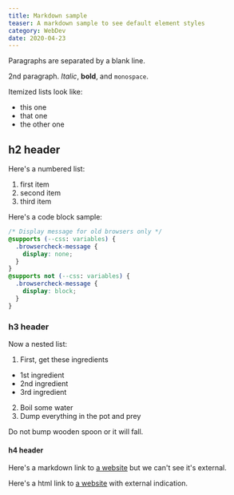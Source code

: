 ```yaml
---
title: Markdown sample
teaser: A markdown sample to see default element styles
category: WebDev
date: 2020-04-23
---
```


Paragraphs are separated by a blank line.

2nd paragraph. _Italic_, **bold**, and `monospace`.

Itemized lists look like:

- this one
- that one
- the other one

## h2 header

Here's a numbered list:

1.  first item
2.  second item
3.  third item

Here's a code block sample:

```css
/* Display message for old browsers only */
@supports (--css: variables) {
  .browsercheck-message {
    display: none;
  }
}
@supports not (--css: variables) {
  .browsercheck-message {
    display: block;
  }
}
```

### h3 header

Now a nested list:

1.  First, get these ingredients

- 1st ingredient
- 2nd ingredient
- 3rd ingredient

2.  Boil some water
3.  Dump everything in the pot and prey

Do not bump wooden spoon or it will fall.

#### h4 header

Here's a markdown link to [a website](https://www.artisanweb.dev) but we can't see it's external.

Here's a html link to <a href="https://www.artisanweb.dev" rel="external">a website</a> with external indication.
